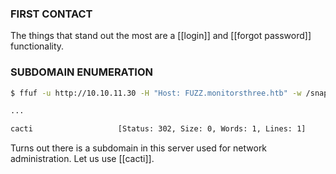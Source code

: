 ### FIRST CONTACT

The things that stand out the most are a [[login]] and [[forgot password]] functionality. 

### SUBDOMAIN ENUMERATION

```bash
$ ffuf -u http://10.10.11.30 -H "Host: FUZZ.monitorsthree.htb" -w /snap/seclists/current/Discovery/DNS/subdomains-top1million-110000.txt 

...

cacti                   [Status: 302, Size: 0, Words: 1, Lines: 1]
```

Turns out there is a subdomain in this server used for network administration. Let us use [[cacti]].